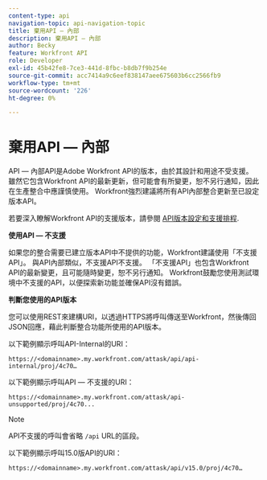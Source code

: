```yaml
---
content-type: api
navigation-topic: api-navigation-topic
title: 棄用API — 內部
description: 棄用API — 內部
author: Becky
feature: Workfront API
role: Developer
exl-id: 45b42fe8-7ce3-441d-8fbc-b8db7f9b254e
source-git-commit: acc7414a9c6eef838147aee675603b6cc2566fb9
workflow-type: tm+mt
source-wordcount: '226'
ht-degree: 0%

---
```


# 棄用API — 內部

API — 內部API是Adobe Workfront API的版本，由於其設計和用途不受支援。 雖然它包含Workfront API的最新更新，但可能會有所變更，恕不另行通知，因此在生產整合中應謹慎使用。 Workfront強烈建議將所有API內部整合更新至已設定版本API。

若要深入瞭解Workfront API的支援版本，請參閱 [API版本設定和支援排程](../../wf-api/api/api-version-support-schedule.md).

**使用API — 不支援**

如果您的整合需要已建立版本API中不提供的功能，Workfront建議使用「不支援API」。 與API內部類似，不支援API不支援。 「不支援API」也包含Workfront API的最新變更，且可能隨時變更，恕不另行通知。 Workfront鼓勵您使用測試環境中不支援的API，以便探索新功能並確保API沒有錯誤。

**判斷您使用的API版本**

您可以使用REST來建構URI，以透過HTTPS將呼叫傳送至Workfront，然後傳回JSON回應，藉此判斷整合功能所使用的API版本。

以下範例顯示呼叫API-Internal的URI：

```
https://<domainname>.my.workfront.com/attask/api/api-internal/proj/4c70…
```

以下範例顯示呼叫API — 不支援的URI：

```
https://<domainname>.my.workfront.com/attask/api-unsupported/proj/4c70...
```

>[!NOTE]
>
>API不支援的呼叫會省略 `/api` URL的區段。

以下範例顯示呼叫15.0版API的URI：

```
https://<domainname>.my.workfront.com/attask/api/v15.0/proj/4c70…
```
